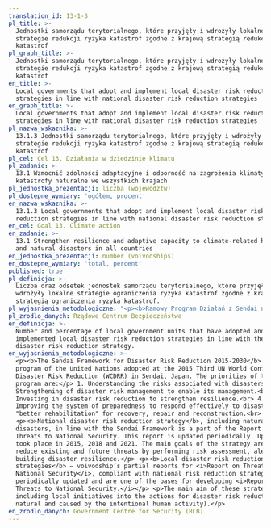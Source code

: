 ```yaml
---
translation_id: 13-1-3
pl_title: >-
  Jednostki samorządu terytorialnego, które przyjęły i wdrożyły lokalne
  strategie redukcji ryzyka katastrof zgodne z krajową strategią redukcji ryzyka
  katastrof
pl_graph_title: >-
  Jednostki samorządu terytorialnego, które przyjęły i wdrożyły lokalne
  strategie redukcji ryzyka katastrof zgodne z krajową strategią redukcji ryzyka
  katastrof
en_title: >-
  Local governments that adopt and implement local disaster risk reduction
  strategies in line with national disaster risk reduction strategies
en_graph_title: >-
  Local governments that adopt and implement local disaster risk reduction
  strategies in line with national disaster risk reduction strategies
pl_nazwa_wskaznika: >-
  13.1.3 Jednostki samorządu terytorialnego, które przyjęły i wdrożyły lokalne
  strategie redukcji ryzyka katastrof zgodne z krajową strategią redukcji ryzyka
  katastrof
pl_cel: Cel 13. Działania w dziedzinie klimatu
pl_zadanie: >-
  13.1 Wzmocnić zdolności adaptacyjne i odporność na zagrożenia klimatyczne i
  katastrofy naturalne we wszystkich krajach
pl_jednostka_prezentacji: liczba (województw)
pl_dostepne_wymiary: 'ogółem, procent'
en_nazwa_wskaznika: >-
  13.1.3 Local governments that adopt and implement local disaster risk
  reduction strategies in line with national disaster risk reduction strategies
en_cel: Goal 13. Climate action
en_zadanie: >-
  13.1 Strengthen resilience and adaptive capacity to climate-related hazards
  and natural disasters in all countries
en_jednostka_prezentacji: number (voivodships)
en_dostepne_wymiary: 'total, percent'
published: true
pl_definicja: >-
  Liczba oraz odsetek jednostek samorządu terytorialnego, które przyjęły i
  wdrożyły lokalne strategie ograniczenia ryzyka katastrof zgodne z krajową
  strategią ograniczenia ryzyka katastrof.
pl_wyjasnienia_metodologiczne: "<p><b>Ramowy Program Działań z Sendai na lata 2015-2030 w sprawie ograniczania ryzyka katastrof</b> jest to program ONZ przyjęty podczas III Światowej Konferencji Ograniczenia Ryzyka Katastrof w Sendai w Japonii. Priorytetami programu są:</p> 1.\tRozumienie ryzyka związanego z katastrofami.<br> 2.\tWzmocnienie zarządzania ryzykiem katastrof w celu umożliwienia zarządzania tym ryzykiem.<br> 3.\tInwestowanie w ograniczanie ryzyka katastrof na rzecz wzmacniania odporności.<br> 4.\tUdoskonalenie systemu gotowości do skutecznego reagowania na katastrofy oraz „lepsza odbudowa” w zakresie przywracania stanu wyjściowego, napraw i odbudowy.<br> <p><b>Krajowa strategia ograniczenia ryzyka katastrof zgodna z Ramowym Programem Działań z Sendai</b> stanowi część <i>Raportu o zagrożeniach bezpieczeństwa narodowego</i>. Raport ten aktualizowany jest cyklicznie. Aktualizacje miały miejsce w 2015 r., 2018 r. i 2021 r. Główne cele strategii to ograniczenie istniejących i przyszłych zagrożeń poprzez wykonywanie oceny ryzyka, ostrzeganie oraz budowanie odporności na katastrofy.</p> <p><b>Lokalne strategie ograniczenia ryzyka katastrof</b> – wojewódzkie raporty cząstkowe do Raportu o zagrożeniach bezpieczeństwa narodowego, zgodne z krajową strategią ograniczenia ryzyka katastrof, są cyklicznie aktualizowane i stanowią jedną z podstaw do opracowania Raportu o zagrożeniach bezpieczeństwa narodowego.</p> <p>Główne cele tych strategii to uwzględnienie inicjatyw lokalnych w działaniach na rzecz ograniczenia ryzyka katastrof zarówno naturalnych, jak i spowodowanych intencjonalną działalnością człowieka.</p>"
pl_zrodlo_danych: Rządowe Centrum Bezpieczeństwa
en_definicja: >-
  Number and percentage of local government units that have adopted and
  implemented local disaster risk reduction strategies in line with the national
  disaster risk reduction strategy.
en_wyjasnienia_metodologiczne: >-
  <p><b>The Sendai Framework for Disaster Risk Reduction 2015-2030</b> is the
  program of the United Nations adopted at the 2015 Third UN World Conference on
  Disaster Risk Reduction (WCDRR) in Sendai, Japan. The priorities of the
  program are:</p> 1. Understanding the risks associated with disasters.<br> 2.
  Strengthening of disaster risk management to enable its management.<br> 3.
  Investing in disaster risk reduction to strengthen resilience.<br> 4.
  Improving the system of preparedness to respond effectively to disasters and
  "better rehabilitation" for recovery, repair and reconstruction.<br>
  <p><b>National disaster risk reduction strategy</b>, including natural
  disasters, in line with the Sendai Framework is a part of the Report on
  Threats to National Security. This report is updated periodically. Updates
  took place in 2015, 2018 and 2021. The main goals of the strategy are to
  reduce existing and future threats by performing risk assessment, alerting and
  building disaster resilience.</p> <p><b>Local disaster risk reduction
  strategies</b> – voivodship’s partial reports for <i>Report on Threats to
  National Security</i>, compliant with national risk reduction strategy, are
  periodically updated and are one of the bases for developing <i>Report on
  Threats to National Security.</i></p> <p>The main aim of these strategies is
  including local initiatives into the actions for disaster risk reduction (both
  natural and caused by the intentional human activity).</p>
en_zrodlo_danych: Government Centre for Security (RCB)
---
```

